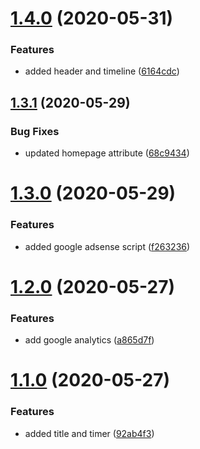 # [1.4.0](https://github.com/lewisjfoster/uk-lockdown-timer/compare/v1.3.1...v1.4.0) (2020-05-31)


### Features

* added header and timeline ([6164cdc](https://github.com/lewisjfoster/uk-lockdown-timer/commit/6164cdc7a93f7f1c26501cf6efb9813dc8a67e8d))



## [1.3.1](https://github.com/lewisjfoster/uk-lockdown-timer/compare/v1.3.0...v1.3.1) (2020-05-29)


### Bug Fixes

* updated homepage attribute ([68c9434](https://github.com/lewisjfoster/uk-lockdown-timer/commit/68c9434657683ab4e1ba9f9b9bf5a6442984954e))



# [1.3.0](https://github.com/lewisjfoster/uk-lockdown-timer/compare/v1.2.0...v1.3.0) (2020-05-29)


### Features

* added google adsense script ([f263236](https://github.com/lewisjfoster/uk-lockdown-timer/commit/f2632365c77190cab98ab451084441dada40f4a1))



# [1.2.0](https://github.com/lewisjfoster/uk-lockdown-timer/compare/v1.1.0...v1.2.0) (2020-05-27)


### Features

* add google analytics ([a865d7f](https://github.com/lewisjfoster/uk-lockdown-timer/commit/a865d7f3cb13bb864abd79e93a89c0c777fe3b40))



# [1.1.0](https://github.com/lewisjfoster/uk-lockdown-timer/compare/v1.0.3...v1.1.0) (2020-05-27)


### Features

* added title and timer ([92ab4f3](https://github.com/lewisjfoster/uk-lockdown-timer/commit/92ab4f34bcea3209c21b1dc918954102f43d6d79))



